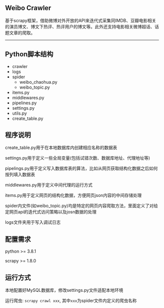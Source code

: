 ## Weibo Crawler
基于scrapy框架，借助微博对外开放的API来迭代式采集同IMDB、豆瓣电影相关的演员博文、博文下热评、热评用户的博文等。此外还支持电影相关微博超话、话题文章的爬取。

---



## Python脚本结构

+ crawler
 + logs
 + spider
	+ weibo_chaohua.py
	+ weibo_topic.py
 + items.py
 + middlewares.py
 + pipelines.py
 + settings.py
 + utils.py
+ create_table.py


## 程序说明
create_table.py用于在本地数据库内创建相应名称的数据表 

settings.py用于定义一些全局变量(包括试错次数、数据库地址、代理地址等)

pipelings.py用于定义写入数据库表的算法，比如从网页获取结构化数据之后如何按列填入数据表

middlewares.py用于定义中间代理的运行方式

items.py用于定义网页的结构化数据，方便网页json内容的中间存储处理

spider内文件(如weibo_topic.py)均是特定的网页内容爬取方法，里面定义了对给定网页api的迭代式访问策略以及josn数据的处理

logs文件夹用于写入调试日志

## 配置需求
python >= 3.8.1

scrapy >= 1.8.0

## 运行方式
本地配置好MySQL数据库，修改settings.py文件适配本地环境

运行爬虫: `scrapy crawl xxx`, 其中`xxx`为spider文件内定义的爬虫名称
